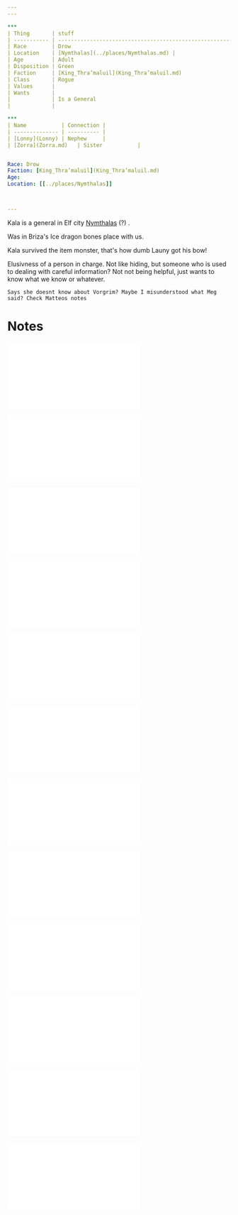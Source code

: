 ```yaml
---
---

***
| Thing       | stuff                                                   |
| ----------- | ------------------------------------------------------- |
| Race        | Drow                                                    |
| Location    | [Nymthalas](../places/Nymthalas.md) |
| Age         | Adult                                                   |
| Disposition | Green                                                   |
| Faction     | [King_Thra’maluil](King_Thra’maluil.md)                 |
| Class       | Rogue                                                   |
| Values      |                                                         |
| Wants       |                                                         |
|             | Is a General                                            |
|             |                                                         |

***
| Name           | Connection |
| -------------- | ---------- |
| [Lonny](Lonny) | Nephew     |
| [Zorra](Zorra.md)   | Sister           |


Race: Drow
Faction: [King_Thra’maluil](King_Thra’maluil.md)
Age:
Location: [[../places/Nymthalas]]



---
```



Kala is a general in Elf city [Nymthalas](../places/Nymthalas.md) (?) . 

Was in Briza's Ice dragon bones place with us.

Kala survived the item monster, that's how dumb Launy got his bow!

Elusivness of a person in charge. Not like hiding, but someone who is used to dealing with careful information? Not not being helpful, just wants to know what we know or whatever.

```
Says she doesnt know about Vorgrim? Maybe I misunderstood what Meg said? Check Matteos notes
```

# Notes

![Kala_promoted](Insights/Kala_promoted.md)

![Kala_trail](Insights/Kala_trail.md)

![Kala_makes_sense](Insights/Kala_makes_sense.md)

![Kala_Godvale_if](Insights/Kala_Godvale_if.md)

![Kala_godvale_trouble_isnt_getting_there](Insights/Kala_godvale_trouble_isnt_getting_there.md)

![Kala_interest](Insights/Kala_interest.md)

![Kala_interested_briza](Insights/Kala_interested_briza.md)

![Kala_insight_check](Insights/Kala_insight_check.md)

![Kala_what_looking_for](Insights/Kala_what_looking_for.md)

![Kala_wtf](../Insights/Kala_wtf.md)

![Kala_orb_return](Insights/Kala_orb_return.md)

![Kala_helpful](Insights/Kala_helpful.md)
